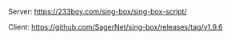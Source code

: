 Server:
https://233boy.com/sing-box/sing-box-script/

Client:
https://github.com/SagerNet/sing-box/releases/tag/v1.9.6
